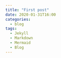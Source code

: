 ```yaml
---
title: "First post"
date: 2020-01-31T16:00
categories:
  - blog
tags:
  - Jekyll
  - Markdown
  - Mermaid
  - Blog
---
```


<!--stackedit_data:
eyJwcm9wZXJ0aWVzIjoidGl0bGU6IFwiRmlyc3QgcG9zdFwiXG
4iLCJoaXN0b3J5IjpbNDI5MDEwMzA5LDUxMTgxMjcwM119
-->